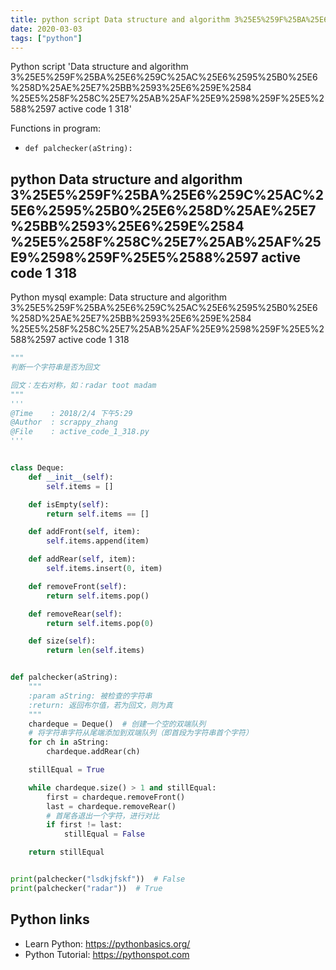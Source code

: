 ```yaml
---
title: python script Data structure and algorithm 3%25E5%259F%25BA%25E6%259C%25AC%25E6%2595%25B0%25E6%258D%25AE%25E7%25BB%2593%25E6%259E%2584 %25E5%258F%258C%25E7%25AB%25AF%25E9%2598%259F%25E5%2588%2597 active code 1 318 (snippet)
date: 2020-03-03
tags: ["python"]
---
```

Python script 'Data structure and algorithm 3%25E5%259F%25BA%25E6%259C%25AC%25E6%2595%25B0%25E6%258D%25AE%25E7%25BB%2593%25E6%259E%2584 %25E5%258F%258C%25E7%25AB%25AF%25E9%2598%259F%25E5%2588%2597 active code 1 318'

Functions in program: 
* `def palchecker(aString):`

## python Data structure and algorithm 3%25E5%259F%25BA%25E6%259C%25AC%25E6%2595%25B0%25E6%258D%25AE%25E7%25BB%2593%25E6%259E%2584 %25E5%258F%258C%25E7%25AB%25AF%25E9%2598%259F%25E5%2588%2597 active code 1 318

Python mysql example: Data structure and algorithm 3%25E5%259F%25BA%25E6%259C%25AC%25E6%2595%25B0%25E6%258D%25AE%25E7%25BB%2593%25E6%259E%2584 %25E5%258F%258C%25E7%25AB%25AF%25E9%2598%259F%25E5%2588%2597 active code 1 318

```python
"""
判断一个字符串是否为回文

回文：左右对称，如：radar toot madam
"""
'''
@Time    : 2018/2/4 下午5:29
@Author  : scrappy_zhang
@File    : active_code_1_318.py
'''


class Deque:
    def __init__(self):
        self.items = []

    def isEmpty(self):
        return self.items == []

    def addFront(self, item):
        self.items.append(item)

    def addRear(self, item):
        self.items.insert(0, item)

    def removeFront(self):
        return self.items.pop()

    def removeRear(self):
        return self.items.pop(0)

    def size(self):
        return len(self.items)


def palchecker(aString):
    """
    :param aString: 被检查的字符串
    :return: 返回布尔值，若为回文，则为真
    """
    chardeque = Deque()  # 创建一个空的双端队列
    # 将字符串字符从尾端添加到双端队列（即首段为字符串首个字符）
    for ch in aString:
        chardeque.addRear(ch)

    stillEqual = True

    while chardeque.size() > 1 and stillEqual:
        first = chardeque.removeFront()
        last = chardeque.removeRear()
        # 首尾各退出一个字符，进行对比
        if first != last:
            stillEqual = False

    return stillEqual


print(palchecker("lsdkjfskf"))  # False
print(palchecker("radar"))  # True


```

## Python links

- Learn Python: https://pythonbasics.org/
- Python Tutorial: https://pythonspot.com
